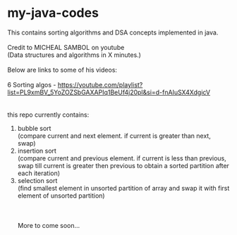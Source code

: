 # my-java-codes
This contains sorting algorithms and DSA concepts implemented in java.<br /><br />
Credit to MICHEAL SAMBOL on youtube
<br />
(Data structures and algorithms in X minutes.)
<br /><br />
Below are links to some of his videos:
<br /><br />
6 Sorting algos - https://youtube.com/playlist?list=PL9xmBV_5YoZOZSbGAXAPIq1BeUf4j20pl&si=d-fnAIuSX4XdgicV
<br /><br /><br />
this repo currently contains: 
1. bubble sort <br />
  (compare current and next element. if current is greater than next, swap)<br />
2. insertion sort <br />
  (compare current and previous element. if current is less than previous, swap till current is greater then previous to obtain a sorted partition after each iteration)<br />
3. selection sort <br />
  (find smallest element in unsorted partition of array and swap it with first element of unsorted partition)<br />
<br /><br /><br />
More to come soon...

